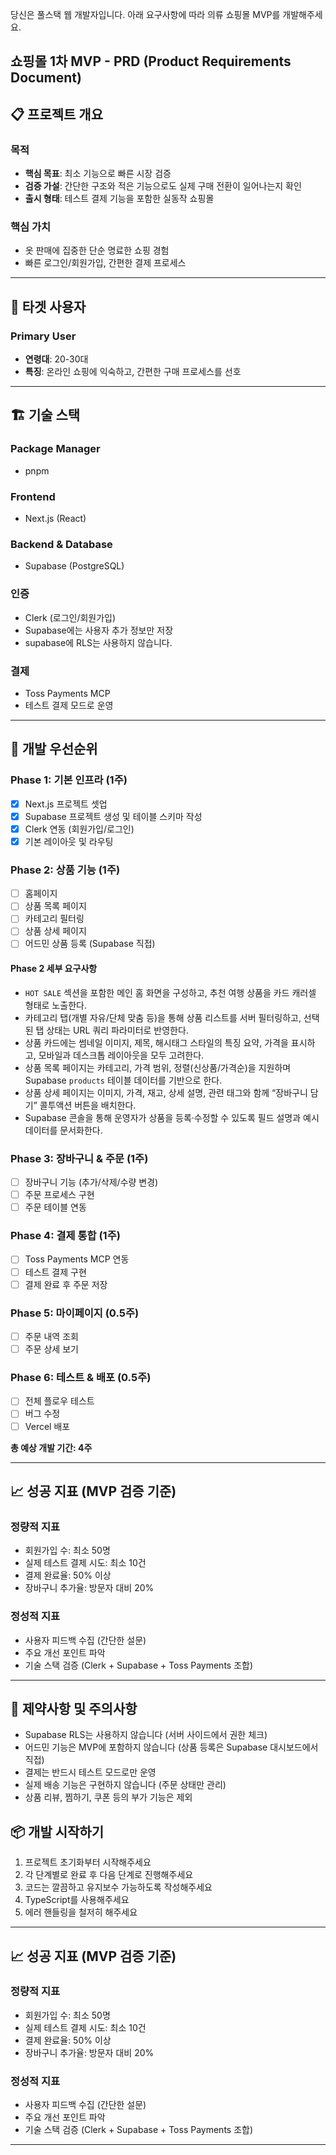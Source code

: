 당신은 풀스택 웹 개발자입니다. 아래 요구사항에 따라 의류 쇼핑몰 MVP를 개발해주세요.

## 쇼핑몰 1차 MVP - PRD (Product Requirements Document)

## 📋 프로젝트 개요

### 목적

- **핵심 목표**: 최소 기능으로 빠른 시장 검증
- **검증 가설**: 간단한 구조와 적은 기능으로도 실제 구매 전환이 일어나는지 확인
- **출시 형태**: 테스트 결제 기능을 포함한 실동작 쇼핑몰

### 핵심 가치

- 옷 판매에 집중한 단순 명료한 쇼핑 경험
- 빠른 로그인/회원가입, 간편한 결제 프로세스

---

## 🎯 타겟 사용자

### Primary User

- **연령대**: 20-30대
- **특징**: 온라인 쇼핑에 익숙하고, 간편한 구매 프로세스를 선호

---

## 🏗️ 기술 스택

### Package Manager

- pnpm

### Frontend

- Next.js (React)

### Backend & Database

- Supabase (PostgreSQL)

### 인증

- Clerk (로그인/회원가입)
- Supabase에는 사용자 추가 정보만 저장
- supabase에 RLS는 사용하지 않습니다.

### 결제

- Toss Payments MCP
- 테스트 결제 모드로 운영

---

## 🚀 개발 우선순위

### Phase 1: 기본 인프라 (1주)

- [x] Next.js 프로젝트 셋업
- [x] Supabase 프로젝트 생성 및 테이블 스키마 작성
- [x] Clerk 연동 (회원가입/로그인)
- [x] 기본 레이아웃 및 라우팅

### Phase 2: 상품 기능 (1주)

- [ ] 홈페이지
- [ ] 상품 목록 페이지
- [ ] 카테고리 필터링
- [ ] 상품 상세 페이지
- [ ] 어드민 상품 등록 (Supabase 직접)

#### Phase 2 세부 요구사항

- `HOT SALE` 섹션을 포함한 메인 홈 화면을 구성하고, 추천 여행 상품을 카드 캐러셀 형태로 노출한다.
- 카테고리 탭(개별 자유/단체 맞춤 등)을 통해 상품 리스트를 서버 필터링하고, 선택된 탭 상태는 URL 쿼리 파라미터로 반영한다.
- 상품 카드에는 썸네일 이미지, 제목, 해시태그 스타일의 특징 요약, 가격을 표시하고, 모바일과 데스크톱 레이아웃을 모두 고려한다.
- 상품 목록 페이지는 카테고리, 가격 범위, 정렬(신상품/가격순)을 지원하며 Supabase `products` 테이블 데이터를 기반으로 한다.
- 상품 상세 페이지는 이미지, 가격, 재고, 상세 설명, 관련 태그와 함께 “장바구니 담기” 콜투액션 버튼을 배치한다.
- Supabase 콘솔을 통해 운영자가 상품을 등록·수정할 수 있도록 필드 설명과 예시 데이터를 문서화한다.

### Phase 3: 장바구니 & 주문 (1주)

- [ ] 장바구니 기능 (추가/삭제/수량 변경)
- [ ] 주문 프로세스 구현
- [ ] 주문 테이블 연동

### Phase 4: 결제 통합 (1주)

- [ ] Toss Payments MCP 연동
- [ ] 테스트 결제 구현
- [ ] 결제 완료 후 주문 저장

### Phase 5: 마이페이지 (0.5주)

- [ ] 주문 내역 조회
- [ ] 주문 상세 보기

### Phase 6: 테스트 & 배포 (0.5주)

- [ ] 전체 플로우 테스트
- [ ] 버그 수정
- [ ] Vercel 배포

**총 예상 개발 기간: 4주**

---

## 📈 성공 지표 (MVP 검증 기준)

### 정량적 지표

- 회원가입 수: 최소 50명
- 실제 테스트 결제 시도: 최소 10건
- 결제 완료율: 50% 이상
- 장바구니 추가율: 방문자 대비 20%

### 정성적 지표

- 사용자 피드백 수집 (간단한 설문)
- 주요 개선 포인트 파악
- 기술 스택 검증 (Clerk + Supabase + Toss Payments 조합)

---

## 🚨 제약사항 및 주의사항

- Supabase RLS는 사용하지 않습니다 (서버 사이드에서 권한 체크)
- 어드민 기능은 MVP에 포함하지 않습니다 (상품 등록은 Supabase 대시보드에서 직접)
- 결제는 반드시 테스트 모드로만 운영
- 실제 배송 기능은 구현하지 않습니다 (주문 상태만 관리)
- 상품 리뷰, 찜하기, 쿠폰 등의 부가 기능은 제외

## 📦 개발 시작하기

1. 프로젝트 초기화부터 시작해주세요
2. 각 단계별로 완료 후 다음 단계로 진행해주세요
3. 코드는 깔끔하고 유지보수 가능하도록 작성해주세요
4. TypeScript를 사용해주세요
5. 에러 핸들링을 철저히 해주세요

---

## 📈 성공 지표 (MVP 검증 기준)

### 정량적 지표

- 회원가입 수: 최소 50명
- 실제 테스트 결제 시도: 최소 10건
- 결제 완료율: 50% 이상
- 장바구니 추가율: 방문자 대비 20%

### 정성적 지표

- 사용자 피드백 수집 (간단한 설문)
- 주요 개선 포인트 파악
- 기술 스택 검증 (Clerk + Supabase + Toss Payments 조합)

---
